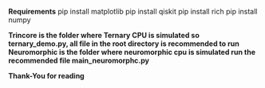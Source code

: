 **Requirements**
pip install matplotlib
pip install qiskit
pip install rich
pip install numpy

**Trincore is the folder where Ternary CPU is simulated so ternary_demo.py, all file in the root directory is recommended to run**
**Neuromorphic is the folder where neuromorphic cpu is simulated run the recommended file main_neuromorphc.py**

**Thank-You for reading**
